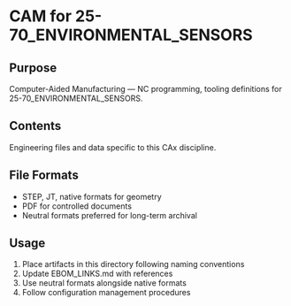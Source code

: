 # CAM for 25-70_ENVIRONMENTAL_SENSORS

## Purpose
Computer-Aided Manufacturing — NC programming, tooling definitions for 25-70_ENVIRONMENTAL_SENSORS.

## Contents
Engineering files and data specific to this CAx discipline.

## File Formats
- STEP, JT, native formats for geometry
- PDF for controlled documents
- Neutral formats preferred for long-term archival

## Usage
1. Place artifacts in this directory following naming conventions
2. Update EBOM_LINKS.md with references
3. Use neutral formats alongside native formats
4. Follow configuration management procedures
